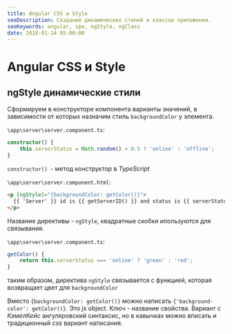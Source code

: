 ```yaml
---
title: Angular CSS и Style
seoDescription: Создание динамических стилей и классов приложения.
seoKeywords: angular, spa, ngStyle, ngClass
date: 2018-01-14 05:00:00
---
```

# Angular CSS и Style

## ngStyle динамические стили

Сформируем в конструкторе компонента варианты значений, в зависимости от которых назначим стиль `backgroundColor` у элемента.

`\app\server\server.component.ts`:

```typescript
constructor() {
    this.serverStatus = Math.random() > 0.5 ? 'online' : 'offline';
}
```

`constructor() `- метод конструктор в *TypeScript*

`\app\server\server.component.html`:

```html
<p [ngStyle]="{backgroundColor: getColor()}">
  {{ 'Server' }} id is {{ getServerID() }} and status is {{ serverStatus }}
</p>
```

Название директивы - `ngStyle`, квадратные скобки ипользуются для связывания.

`\app\server\server.component.ts`:

```typescript
getColor() {
    return this.serverStatus === 'online' ? 'green' : 'red';
}
```

таким образом, директива `ngStyle` связывается с функцией, которая возвращает цвет для `backgroundColor`

Вместо `{backgroundColor: getColor()}` можно написать `{'background-color': getColor()}`. Это *js* object. Ключ - название свойства. Вариант с *КэмелКейс* ангуляровский синтаксис, но в кавычках можно вписать и традиционный *css* вариант написания.